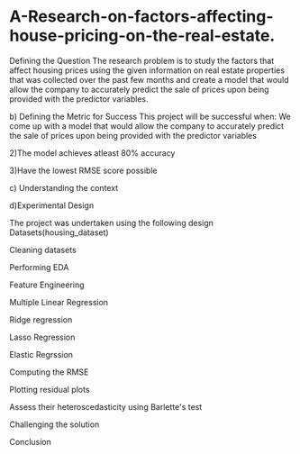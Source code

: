 # A-Research-on-factors-affecting-house-pricing-on-the-real-estate.

Defining the Question
The research problem is to study the factors that affect housing prices using the given information on real estate properties that was collected over the past few months and  create a model that would allow the company to accurately predict the sale of prices upon being provided with the predictor variables. 

b) Defining the Metric for Success This project will be successful when: We come up with a model that would allow the company to accurately predict the sale of prices upon being provided with the predictor variables

2)The model achieves atleast 80% accuracy

3)Have the lowest RMSE score possible

c) Understanding the context

d)Experimental Design

The project was undertaken using the following design Datasets(housing_dataset)

Cleaning datasets

Performing EDA

Feature Engineering

Multiple Linear Regression

Ridge regression

Lasso Regression

Elastic Regrssion

Computing the RMSE

Plotting residual plots

Assess their heteroscedasticity using Barlette's test

Challenging the solution 

Conclusion
